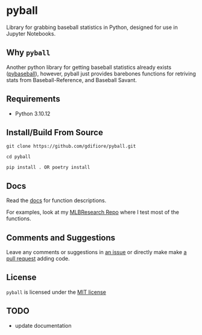 # pyball

Library for grabbing baseball statistics in Python, designed for use in Jupyter Notebooks.

## Why `pyball`

Another python library for getting baseball statistics already exists ([pybaseball](https://github.com/jldbc/pybaseball)), however, pyball just provides barebones functions for retriving stats from Baseball-Reference, and Baseball Savant.

## Requirements
- Python 3.10.12

## Install/Build From Source
```
git clone https://github.com/gdifiore/pyball.git

cd pyball

pip install . OR poetry install
```

## Docs

Read the [docs](https://gdifiore.github.io/pyball/docs/pyball/index.html) for function descriptions.

For examples, look at my [MLBResearch Repo](https://github.com/gdifiore/MLBResearch/blob/main/Parse_BBRef_Table/bbref_table.ipynb) where I test most of the functions.

## Comments and Suggestions
Leave any comments or suggestions in [an issue](https://github.com/SummitCode/pyball/issues/new) or directly make make [a pull request](https://github.com/SummitCode/pyball/compare) adding code.

## License

`pyball` is licensed under the [MIT license](https://github.com/SummitCode/pyball/blob/master/LICENSE)

## TODO
- update documentation